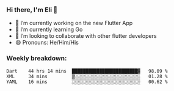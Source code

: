 ### Hi there, I'm Eli 👋
- 🔭 I’m currently working on the new Flutter App
- 🌱 I’m currently learning Go
- 🦄 I’m looking to collaborate with other flutter developers
- 😄 Pronouns: He/Him/His

### Weekly breakdown:
<!--START_SECTION:waka-->
```text
Dart    44 hrs 14 mins  ████████████████████████▓   98.09 % 
XML     34 mins         ▒░░░░░░░░░░░░░░░░░░░░░░░░   01.28 % 
YAML    16 mins         ░░░░░░░░░░░░░░░░░░░░░░░░░   00.62 % 
```
<!--END_SECTION:waka-->

